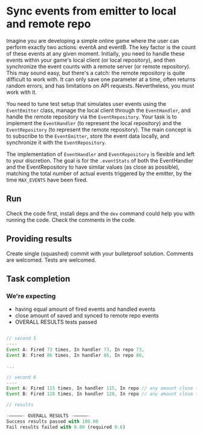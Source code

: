 # Sync events from emitter to local and remote repo

Imagine you are developing a simple online game where the user can perform exactly two actions: eventA and eventB. The key factor is the count of these events at any given moment. Initially, you need to handle these events within your game's local client (or local repository), and then synchronize the event counts with a remote server (or remote repository). This may sound easy, but there's a catch: the remote repository is quite difficult to work with. It can only save one parameter at a time, often returns random errors, and has limitations on API requests. Nevertheless, you must work with it.

You need to tune test setup that simulates user events using the `EventEmitter` class, manage the local client through the `EventHandler`, and handle the remote repository via the `EventRepository`.
Your task is to implement the `EventHandler` (to represent the local repository) and the `EventRepository` (to represent the remote repository). The main concept is to subscribe to the `EventEmitter`, store the event data locally, and synchronize it with the `EventRepository`.

The implementation of `EventHandler` and `EventRepository` is flexible and left to your discretion. The goal is for the `.eventStats` of both the EventHandler and the EventRepository to have similar values (as close as possible), matching the total number of actual events triggered by the emitter, by the time `MAX_EVENTS` have been fired.

## Run

Check the code first, install deps and the `dev` command could help you with running the code.
Check the comments in the code.

## Providing results

Create single (squashed) commit with your bulletproof solution. Comments are welcomed. Tests are welcomed.

## Task completion

### We're expecting

- having equal amount of fired events and handled events
- close amount of saved and synced to remote repo events
- OVERALL RESULTS tests passed

```ts

// second 5
----
Event A: Fired 73 times, In handler 73, In repo 73,
Event B: Fired 86 times, In handler 86, In repo 86,

...

// second 6
----
Event A: Fired 115 times, In handler 115, In repo // any amount close to or equal to 115,
Event B: Fired 128 times, In handler 128, In repo // any amount close to or equal to 128,

// results

-–––––- OVERALL RESULTS -–––––-
Success results passed with 100.00
Fail results failed with 0.00 (required 0.6)


```
